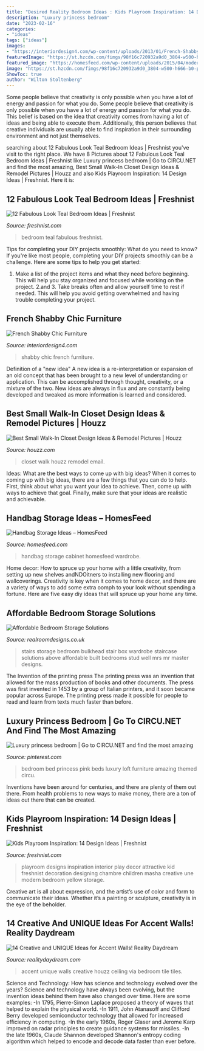 ```yaml
---
title: "Desired Reality Bedroom Ideas : Kids Playroom Inspiration: 14 Design Ideas"
description: "Luxury princess bedroom"
date: "2023-02-16"
categories:
- "ideas"
tags: ["ideas"]
images:
- "https://interiordesign4.com/wp-content/uploads/2013/01/French-Shabby-Chic-Furniture-3.jpg"
featuredImage: "https://st.hzcdn.com/fimgs/98f16c720932a9d0_3804-w500-h666-b0-p0--transitional-closet.jpg"
featured_image: "https://homesfeed.com/wp-content/uploads/2015/04/modern-minimalist-handbag-cabinet-with-full-of-handbag-collections.jpg"
image: "https://st.hzcdn.com/fimgs/98f16c720932a9d0_3804-w500-h666-b0-p0--transitional-closet.jpg"
ShowToc: true
author: "Wilton Stoltenberg"
---
```



Some people believe that creativity is only possible when you have a lot of energy and passion for what you do.
Some people believe that creativity is only possible when you have a lot of energy and passion for what you do. This belief is based on the idea that creativity comes from having a lot of ideas and being able to execute them. Additionally, this person believes that creative individuals are usually able to find inspiration in their surrounding environment and not just themselves.

	

		
searching about 12 Fabulous Look Teal Bedroom Ideas | Freshnist you've visit to the right place. We have 8 Pictures about 12 Fabulous Look Teal Bedroom Ideas | Freshnist like Luxury princess bedroom | Go to CIRCU.NET and find the most amazing, Best Small Walk-In Closet Design Ideas &amp; Remodel Pictures | Houzz and also Kids Playroom Inspiration: 14 Design Ideas | Freshnist. Here it is:
		
    
## 12 Fabulous Look Teal Bedroom Ideas | Freshnist

<img loading=lazy src="https://freshnist.com/wp-content/uploads/2013/04/teal-bedroom-8.jpg" onerror="this.onerror=null;this.src='https://tse3.mm.bing.net/th?id=OIP.FZu2gC1XQtD37q3B7VK0VAHaJT&amp;pid=15.1';" alt="12 Fabulous Look Teal Bedroom Ideas | Freshnist">

_Source: freshnist.com_

>bedroom teal fabulous freshnist. 

	

Tips for completing your DIY projects smoothly: What do you need to know?
If you're like most people, completing your DIY projects smoothly can be a challenge. Here are some tips to help you get started: 
1. Make a list of the project items and what they need before beginning. This will help you stay organized and focused while working on the project. 
2.аnd 3. Take breaks often and allow yourself time to rest if needed. This will help you avoid getting overwhelmed and having trouble completing your project.

    
## French Shabby Chic Furniture

<img loading=lazy src="https://interiordesign4.com/wp-content/uploads/2013/01/French-Shabby-Chic-Furniture-3.jpg" onerror="this.onerror=null;this.src='https://tse2.mm.bing.net/th?id=OIP.bP6AFwlsZRtxCtuzlPpLqgHaJ_&amp;pid=15.1';" alt="French Shabby Chic Furniture">

_Source: interiordesign4.com_

>shabby chic french furniture. 

	

Definition of a "new idea"
A new idea is a re-interpretation or expansion of an old concept that has been brought to a new level of understanding or application. This can be accomplished through thought, creativity, or a mixture of the two. New ideas are always in flux and are constantly being developed and tweaked as more information is learned and considered.

    
## Best Small Walk-In Closet Design Ideas &amp; Remodel Pictures | Houzz

<img loading=lazy src="https://st.hzcdn.com/fimgs/98f16c720932a9d0_3804-w500-h666-b0-p0--transitional-closet.jpg" onerror="this.onerror=null;this.src='https://tse4.mm.bing.net/th?id=OIP.wdXas07gDt1zYadDpebKXwHaJ3&amp;pid=15.1';" alt="Best Small Walk-In Closet Design Ideas &amp; Remodel Pictures | Houzz">

_Source: houzz.com_

>closet walk houzz remodel email. 

	

Ideas: What are the best ways to come up with big ideas?
When it comes to coming up with big ideas, there are a few things that you can do to help. First, think about what you want your idea to achieve. Then, come up with ways to achieve that goal. Finally, make sure that your ideas are realistic and achievable.

    
## Handbag Storage Ideas – HomesFeed

<img loading=lazy src="https://homesfeed.com/wp-content/uploads/2015/04/modern-minimalist-handbag-cabinet-with-full-of-handbag-collections.jpg" onerror="this.onerror=null;this.src='https://tse2.mm.bing.net/th?id=OIP.NF7j7df6xAlmBHKD26_iIgHaLG&amp;pid=15.1';" alt="Handbag Storage Ideas – HomesFeed">

_Source: homesfeed.com_

>handbag storage cabinet homesfeed wardrobe. 

	

Home decor: How to spruce up your home with a little creativity, from setting up new shelves andNDOitners to installing new flooring and wallcoverings.
Creativity is key when it comes to home decor, and there are a variety of ways to add some extra oomph to your look without spending a fortune. Here are five easy diy ideas that will spruce up your home any time.

    
## Affordable Bedroom Storage Solutions

<img loading=lazy src="https://realroomdesigns.co.uk/wp-content/uploads/2014/10/Master-Above-stairs-Mr-Mrs-M-Warrington-3.jpg" onerror="this.onerror=null;this.src='https://tse3.mm.bing.net/th?id=OIP.EKGfUxRjgP9JuWkRWBQqfgHaFj&amp;pid=15.1';" alt="Affordable Bedroom Storage Solutions">

_Source: realroomdesigns.co.uk_

>stairs storage bedroom bulkhead stair box wardrobe staircase solutions above affordable built bedrooms stud well mrs mr master designs. 

	

The Invention of the printing press
The printing press was an invention that allowed for the mass production of books and other documents. The press was first invented in 1453 by a group of Italian printers, and it soon became popular across Europe. The printing press made it possible for people to read and learn from texts much faster than before.

    
## Luxury Princess Bedroom | Go To CIRCU.NET And Find The Most Amazing

<img loading=lazy src="https://i.pinimg.com/736x/27/bc/16/27bc162cf9af4285b5ea25fb1cfecd43.jpg" onerror="this.onerror=null;this.src='https://tse4.mm.bing.net/th?id=OIP.cYklm0V_gaJnPmTHYDBfdgHaLH&amp;pid=15.1';" alt="Luxury princess bedroom | Go to CIRCU.NET and find the most amazing">

_Source: pinterest.com_

>bedroom bed princess pink beds luxury loft furniture amazing themed circu. 

	

Inventions have been around for centuries, and there are plenty of them out there. From health problems to new ways to make money, there are a ton of ideas out there that can be created.

    
## Kids Playroom Inspiration: 14 Design Ideas | Freshnist

<img loading=lazy src="http://freshnist.com/wp-content/uploads/2012/08/kids-playroom-7.jpg" onerror="this.onerror=null;this.src='https://tse1.mm.bing.net/th?id=OIP.JAtTU648BmZJ6KZWLUbPqwHaLA&amp;pid=15.1';" alt="Kids Playroom Inspiration: 14 Design Ideas | Freshnist">

_Source: freshnist.com_

>playroom designs inspiration interior play decor attractive kid freshnist decoration designing chambre children masha creative une modern bedroom yellow storage. 

	

Creative art is all about expression, and the artist’s use of color and form to communicate their ideas. Whether it’s a painting or sculpture, creativity is in the eye of the beholder.

    
## 14 Creative And UNIQUE Ideas For Accent Walls! Reality Daydream

<img loading=lazy src="https://realitydaydream.com/wp-content/uploads/2017/08/Use-ceiling-tiles-as-a-unique-accent-wall-idea-for-the-bedroom...-or-any-room-Via-Houzz.jpg" onerror="this.onerror=null;this.src='https://tse4.mm.bing.net/th?id=OIP.5ILPxkdzN87Ebx5OhgAtWQHaKy&amp;pid=15.1';" alt="14 Creative and UNIQUE Ideas for Accent Walls! Reality Daydream">

_Source: realitydaydream.com_

>accent unique walls creative houzz ceiling via bedroom tile tiles. 

	

Science and Technology: How has science and technology evolved over the years?
Science and technology have always been evolving, but the invention ideas behind them have also changed over time. Here are some examples: 
-In 1795, Pierre-Simon Laplace proposed a theory of waves that helped to explain the physical world. 
-In 1911, John Atanasoff and Clifford Berry developed semiconductor technology that allowed for increased efficiency in computing. 
-In the early 1960s, Roger Glaser and Jerome Karp improved on radar principles to create guidance systems for missiles.
-In the late 1960s, Claude Shannon developed Shannon's entropy coding algorithm which helped to encode and decode data faster than ever before.

